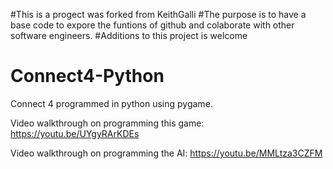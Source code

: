 #This is a progect was forked from KeithGalli
#The purpose is to have a base code to expore the funtions of github and colaborate with other software engineers.
#Additions to this project is welcome
# Connect4-Python
Connect 4 programmed in python using pygame.

Video walkthrough on programming this game: https://youtu.be/UYgyRArKDEs

Video walkthrough on programming the AI: https://youtu.be/MMLtza3CZFM

